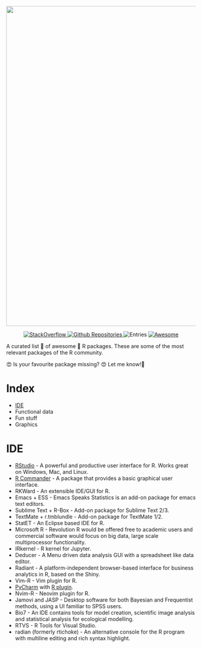 
[<img src="https://raw.githubusercontent.com/grayknight2/Awesome-R-packages/master/Awesome_R_packages_banner.png" align="center" width="850">](https://www.r-project.org/)

<p align="center">
  <a href="https://stackoverflow.com/questions/tagged/R?sort=votes">
    <img alt="StackOverflow" src="https://img.shields.io/badge/StackOverflow-16,410-orange.svg" />
  </a>
  <a href="https://github.com/search?q=language%3AR&type=Repositories">
    <img alt="Github Repositories" src="https://img.shields.io/badge/Repos-71173-brightgreen.svg" />
  </a>
  <img alt="Entries" src="https://img.shields.io/badge/Items-325-lightgrey.svg" />
  <a href="https://github.com/sindresorhus/awesome">
    <img alt="Awesome" src="https://cdn.rawgit.com/sindresorhus/awesome/d7305f38d29fed78fa85652e3a63e154dd8e8829/media/badge.svg" />
  </a>
</p>

A curated list 📄 of awesome 🌟 R packages. These are some of the most relevant packages of the R community.

😍 Is your favourite package missing? 😍  Let me know!🤔

# Index

- [IDE](#IDE)
- Functional data
- Fun stuff
- Graphics


# IDE

- [RStudio](https://rstudio.com/products/rstudio/download/) - A powerful and productive user interface for R. Works great on Windows, Mac, and Linux.
- [R Commander](https://www.rcommander.com/) - A package that provides a basic graphical user interface.
- RKWard - An extensible IDE/GUI for R.
- Emacs + ESS - Emacs Speaks Statistics is an add-on package for emacs text editors.
- Sublime Text + R-Box - Add-on package for Sublime Text 2/3.
- TextMate + r.tmblundle - Add-on package for TextMate 1/2.
- StatET - An Eclipse based IDE for R.
- Microsoft R - Revolution R would be offered free to academic users and commercial software would focus on big data, large scale multiprocessor functionality.
- IRkernel - R kernel for Jupyter.
- Deducer - A Menu driven data analysis GUI with a spreadsheet like data editor.
- Radiant - A platform-independent browser-based interface for business analytics in R, based on the Shiny.
- Vim-R - Vim plugin for R.
- [PyCharm](https://www.jetbrains.com/pycharm/) with [R plugin](https://www.jetbrains.com/help/pycharm/r-plugin-support.html).
- Nvim-R - Neovim plugin for R.
- Jamovi and JASP - Desktop software for both Bayesian and Frequentist methods, using a UI familiar to SPSS users.
- Bio7 - An IDE contains tools for model creation, scientific image analysis and statistical analysis for ecological modelling.
- RTVS - R Tools for Visual Studio.
- radian (formerly rtichoke) - An alternative console for the R program with multiline editing and rich syntax highlight.


